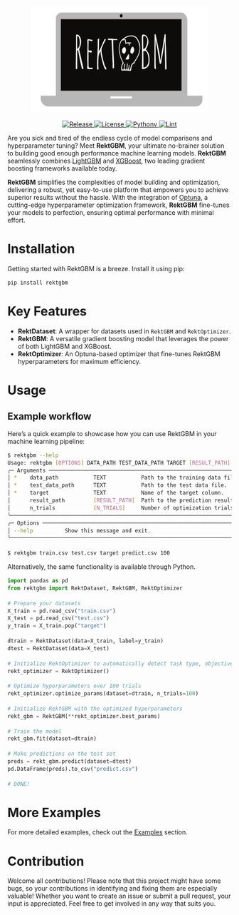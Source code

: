 <p align="center">
  <img src="assets/image/logo.png" alt="logo" width=400, height=240>
</p>

<p align="center">
  <a href="https://github.com/RektPunk/RektGBM/releases/latest">
    <img alt="Release" src="https://img.shields.io/github/v/release/RektPunk/rektgbm.svg">
  </a>
  <a href="https://github.com/RektPunk/RektGBM/blob/main/LICENSE">
    <img alt="License" src="https://img.shields.io/github/license/RektPunk/RektGBM.svg">
  </a>
  <a href="https://pypi.org/project/rektgbm">
    <img alt="Pythonv" src="https://img.shields.io/pypi/pyversions/rektgbm.svg?logo=python&logoColor=white">
  </a>
  <a href="https://github.com/RektPunk/RektGBM/actions/workflows/lint.yaml">
    <img alt="Lint" src="https://github.com/RektPunk/RektGBM/actions/workflows/lint.yaml/badge.svg?branch=main">
  </a>
</p>

Are you sick and tired of the endless cycle of model comparisons and hyperparameter tuning? Meet **RektGBM**, your ultimate no-brainer solution to building good enough performance machine learning models. **RektGBM** seamlessly combines [LightGBM](https://github.com/microsoft/LightGBM) and [XGBoost](https://github.com/dmlc/xgboost), two leading gradient boosting frameworks available today.

**RektGBM** simplifies the complexities of model building and optimization, delivering a robust, yet easy-to-use platform that empowers you to achieve superior results without the hassle. With the integration of [Optuna](https://github.com/optuna/optuna), a cutting-edge hyperparameter optimization framework, **RektGBM** fine-tunes your models to perfection, ensuring optimal performance with minimal effort.


# Installation
Getting started with RektGBM is a breeze. Install it using pip:
```bash
pip install rektgbm
```

# Key Features
- **RektDataset**: A wrapper for datasets used in `RektGBM` and `RektOptimizer`.
- **RektGBM**: A versatile gradient boosting model that leverages the power of both LightGBM and XGBoost.
- **RektOptimizer**: An Optuna-based optimizer that fine-tunes RektGBM hyperparameters for maximum efficiency.

# Usage
## Example workflow
Here’s a quick example to showcase how you can use RektGBM in your machine learning pipeline:
```bash
$ rektgbm --help
Usage: rektgbm [OPTIONS] DATA_PATH TEST_DATA_PATH TARGET [RESULT_PATH] [N_TRIALS]
╭─ Arguments ───────────────────────────────────────────────────────────────────────────────────────╮
│ *    data_path           TEXT           Path to the training data file.  [required]
│ *    test_data_path      TEXT           Path to the test data file.  [required]
│ *    target              TEXT           Name of the target column.  [required]
│      result_path         [RESULT_PATH]  Path to the prediction results. [default: predict.csv]
│      n_trials            [N_TRIALS]     Number of optimization trials. [default: 100]
╰───────────────────────────────────────────────────────────────────────────────────────────────────╯
╭─ Options ─────────────────────────────────────────────────────────────────────────────────────────╮
│ --help          Show this message and exit.
╰───────────────────────────────────────────────────────────────────────────────────────────────────╯

$ rektgbm train.csv test.csv target predict.csv 100
```

Alternatively, the same functionality is available through Python.
```python
import pandas as pd
from rektgbm import RektDataset, RektGBM, RektOptimizer

# Prepare your datasets
X_train = pd.read_csv("train.csv")
X_test = pd.read_csv("test.csv")
y_train = X_train.pop("target")

dtrain = RektDataset(data=X_train, label=y_train)
dtest = RektDataset(data=X_test)

# Initialize RektOptimizer to automatically detect task type, objective, and metric
rekt_optimizer = RektOptimizer()

# Optimize hyperparameters over 100 trials
rekt_optimizer.optimize_params(dataset=dtrain, n_trials=100)

# Initialize RektGBM with the optimized hyperparameters
rekt_gbm = RektGBM(**rekt_optimizer.best_params)

# Train the model
rekt_gbm.fit(dataset=dtrain)

# Make predictions on the test set
preds = rekt_gbm.predict(dataset=dtest)
pd.DataFrame(preds).to_csv("predict.csv")

# DONE!
```

# More Examples
For more detailed examples, check out the [Examples](https://github.com/RektPunk/RektGBM/tree/main/examples) section.

# Contribution
Welcome all contributions! Please note that this project might have some bugs, so your contributions in identifying and fixing them are especially valuable! Whether you want to create an issue or submit a pull request, your input is appreciated. Feel free to get involved in any way that suits you.
